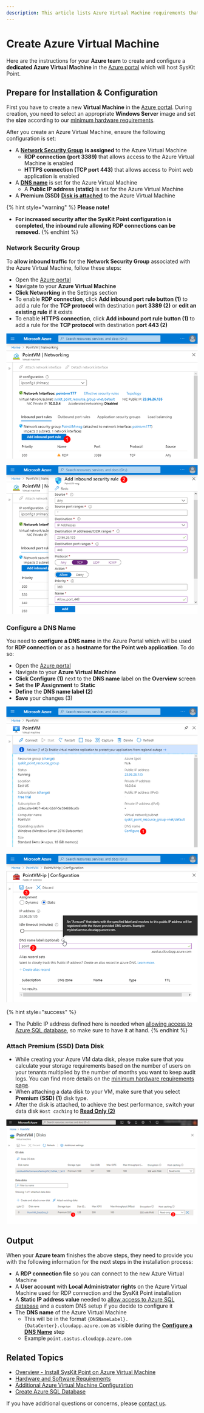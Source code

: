 ```yaml
---
description: This article lists Azure Virtual Machine requirements that are necessary to install and configure SysKit Point in an Azure environment.
---
```


# Create Azure Virtual Machine

Here are the instructions for your **Azure team** to create and configure a **dedicated Azure Virtual Machine** in the [Azure portal](https://portal.azure.com) which will host SysKit Point.

## Prepare for Installation & Configuration

First you have to create a new **Virtual Machine** in the [Azure portal](https://portal.azure.com). During creation, you need to select an appropriate **Windows Server** image and set the **size** according to our [minimum hardware requirements](hardware-software-requirements.md#azure-virtual-machine-requirements).

After you create an Azure Virtual Machine, ensure the following configuration is set:

* A [**Network Security Group**](create-azure-vm.md#network-security-group) **is assigned** to the Azure Virtual Machine
  * **RDP connection \(port 3389\)** that allows access to the Azure Virtual Machine is enabled
  * **HTTPS connection \(TCP port 443\)** that allows access to Point web application is enabled
* A [**DNS name**](create-azure-vm.md#configure-a-dns-name) is set for the Azure Virtual Machine
  * A **Public IP address \(static\)** is set for the Azure Virtual Machine
* A **Premium \(SSD\)** [**Disk is attached**](create-azure-vm.md#attach-premium-ssd-data-disk) to the Azure Virtual Machine

{% hint style="warning" %}
**Please note!**

* **For increased security after the SysKit Point configuration is completed, the inbound rule allowing RDP connections can be removed.**
{% endhint %}

### Network Security Group

To **allow inbound traffic** for the **Network Security Group** associated with the Azure Virtual Machine, follow these steps:

* Open the [Azure portal](https://portal.azure.com)
* Navigate to your **Azure Virtual Machine** 
* **Click Networking** in the Settings section
* To enable **RDP connection**, click **Add inbound port rule button \(1\)** to add a rule for the **TCP protocol** with destination **port 3389 \(2\)** or **edit an existing rule** if it exists
* To enable **HTTPS connection**, click **Add inbound port rule button \(1\)** to add a rule for the **TCP protocol** with destination **port 443 \(2\)**

![](../../.gitbook/assets/azure-vm_networking_01%20%281%29%20%282%29%20%282%29%20%283%29%20%284%29%20%284%29.png)

![Azure - Adding inbound port rule](../../.gitbook/assets/azure-vm_networking_02%20%281%29%20%282%29%20%282%29%20%282%29%20%282%29%20%282%29%20%282%29%20%282%29%20%282%29.png)

### Configure a DNS Name

You need to **configure a DNS name** in the Azure Portal which will be used for **RDP connection** or as a **hostname for the Point web application**. To do so:

* Open the [Azure portal](https://portal.azure.com)
* Navigate to your **Azure Virtual Machine**
* **Click Configure \(1\)** next to the **DNS name** label on the **Overview** screen
* **Set** the **IP Assignment** to **Static** 
* **Define** the **DNS name label \(2\)**
* **Save** your changes \(3\)

![](../../.gitbook/assets/azure-vm_dns-name_01%20%281%29%20%282%29%20%282%29%20%283%29%20%284%29%20%284%29%20%283%29%20%281%29.png)

![Azure - DNS Name configuration](../../.gitbook/assets/azure-vm_dns-name_02%20%281%29%20%282%29%20%282%29%20%283%29%20%284%29%20%284%29%20%284%29%20%281%29.png)

{% hint style="success" %}
* The Public IP address defined here is needed when [allowing access to Azure SQL database](create-azure-sql-database.md#allowing-access-to-azure-sql-database), so make sure to have it at hand.
{% endhint %}

### Attach Premium \(SSD\) Data Disk

* While creating your Azure VM data disk, please make sure that you calculate your storage requirements based on the number of users on your tenants multiplied by the number of months you want to keep audit logs. You can find more details on the [minimum hardware requirements page](hardware-software-requirements.md#azure-virtual-machine-requirements).
* When attaching a data disk to your VM, make sure that you select **Premium \(SSD\) \(1\)** disk type.
* After the disk is attached, to achieve the best performance, switch your data disk `Host caching` to [**Read Only \(2\)**](https://docs.microsoft.com/en-us/azure/virtual-machines/premium-storage-performance#disk-caching)

![Azure - Storage type and Host caching](../../.gitbook/assets/create-azure-vm_disk-cache.png)

## Output

When your **Azure team** finishes the above steps, they need to provide you with the following information for the next steps in the installation process:

* A **RDP connection file** so you can connect to the new Azure Virtual Machine 
* A **User account** with **Local Administrator rights** on the Azure Virtual Machine used for RDP connection and the SysKit Point installation
* A **Static IP address value** needed to [allow access to Azure SQL database](create-azure-sql-database.md#allowing-access-to-azure-sql-database) and a custom DNS setup if you decide to configure it
* The **DNS name** of the Azure Virtual Machine 
  * This will be in the format `{DNSNameLabel}.{DataCenter}.cloudapp.azure.com` as visible during the [**Configure a DNS Name**](create-azure-vm.md#configure-a-dns-name) step
  * Example `point.eastus.cloudapp.azure.com`

## Related Topics

* [Overview - Install SysKit Point on Azure Virtual Machine](overview.md) 
* [Hardware and Software Requirements](hardware-software-requirements.md)
* [Additional Azure Virtual Machine Configuration](additional-vm-configuration.md)
* [Create Azure SQL Database](create-azure-sql-database.md)

If you have additional questions or concerns, please [contact us](https://www.syskit.com/contact-us/).

